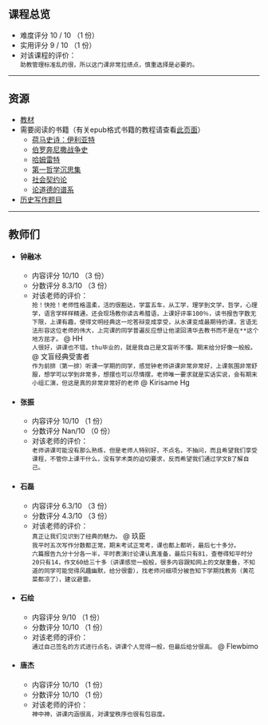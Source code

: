 ## 课程总览
- 难度评分 10 / 10 （1 份）  
- 实用评分 9 / 10 （1 份）  
- 对该课程的评价：  
    `
    助教管理标准乱的很，所以这门课非常拉绩点，慎重选择是必要的。
    `  

---

## 资源
- [教材](https://file.uhsea.com/2403/71109a486000ea805f0c3b92db468965Z6.pdf)  
- 需要阅读的书籍（有关epub格式书籍的教程请查看[此页面](../../技巧/关于epub文件.md)）  
    - [荷马史诗：伊利亚特](https://file.uhsea.com/2403/90ed0ad129e9dcc43344e4beaeb0e475C3.epub)  
    - [伯罗奔尼撒战争史](https://file.uhsea.com/2403/71c2fd354a1a87679f8fa60d51adc954VT.epub)  
    - [哈姆雷特](https://file.uhsea.com/2403/f5b21461a2cb26df14a2c03b5a428fe62G.epub)  
    - [第一哲学沉思集](https://file.uhsea.com/2403/7050ca187d79a03a48d5ef9c32ac1978NX.epub)  
    - [社会契约论](https://file.uhsea.com/2403/876c4076b84027c05197b89f4509ccedZ6.epub)  
    - [论道德的谱系](https://file.uhsea.com/2403/0719d03eea9e4c88b18c8e39701e08bbPE.epub)  
- [历史写作题目](../../杂项/文明经典写作题目/文明经典B历史写作题目.md)  

---

## 教师们  
- #### 钟融冰  
    - 内容评分 10/10 （3 份）  
    - 分数评分 8.3/10 （3 份）  
    - 对该老师的评价：  
        `
        抢！快抢！老师性格温柔，活的很豁达，学富五车，从工学，理学到文学，哲学，心理学，语言学样样精通，还会现场教你读古希腊语，上课好评率100％，读书报告字数无下限，上课有趣，使得文明经典这一坨答辩变成享受，从水课变成最期待的课，言语无法形容这位老师的伟大，上完课的同学普遍反应想让他滚回清华去教书而不是在**这个地方屈才。
        ` @ HH  
        `
        人很好，讲课也不错，thu毕业的，就是我自己是文盲听不懂。期末给分好像一般般。
        ` @ 文盲经典受害者  
        `
        作为前排（第一排）听课一学期的同学，感觉钟老师讲课非常非常好，上课氛围非常舒服，想学可以学到非常多，想摆也可以尽情摆，老师唯一要求就是实话实说，会有期末小组汇演，但这是真的非常非常好的老师
        ` @ Kirisame Hg  
- #### 张振  
    - 内容评分 10/10 （1 份）  
    - 分数评分 Nan/10 （0 份）  
    - 对该老师的评价：  
        `
        老师讲课可能没有那么熟练，但是老师人特别好，不点名，不抽问，而且希望我们享受课程，不管你上课干什么，没有学术类的迫切要求，反而希望我们通过学文B了解自己。
        `  
- #### 石磊  
    - 内容评分 6.3/10 （3 份）  
    - 分数评分 4.3/10 （3 份）  
    - 对该老师的评价：  
        `
        真正让我们见识到了经典的魅力。
        ` @ 玖臣  
        `
        我平时五次写作分数都正常，期末考试正常考，课也都上都听，最后七十多分。
        `  
        `
        六篇报告九分十分各一半，平时表演讨论课认真准备，最后只有81，查卷得知平时分20只有14，作文60给三十多（讲课感觉一般般，很多内容跟知网上的文献重叠，不知道的同学可能觉得风趣幽默，给分很雷），找老师问细项分被告知下学期找教务（黄花菜都凉了），建议避雷。
        `
- #### 石绘  
    - 内容评分 9/10 （1 份）  
    - 分数评分 10/10 （1 份）  
    - 对该老师的评价：  
        `
        通过自己签名的方式进行点名，讲课个人觉得一般，但最后给分很高。
        ` @ Flewbimo  
- #### 唐杰  
    - 内容评分 10/10 （1 份）  
    - 分数评分 10/10 （1 份）  
    - 对该老师的评价：  
        `
        神中神，讲课内涵很高，对课堂秩序也很有包容度。
        `  